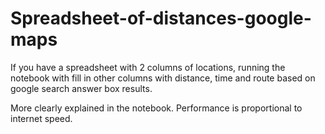# Spreadsheet-of-distances-google-maps

If you have a spreadsheet with 2 columns of locations, running the notebook with fill in other columns with distance, time and route based on google search answer box results. 

More clearly explained in the notebook. Performance is proportional to internet speed.
